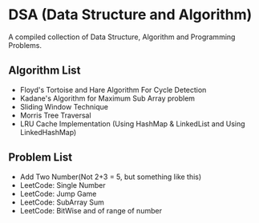 # DSA (Data Structure and Algorithm)
A compiled collection of Data Structure, Algorithm and Programming Problems.


## Algorithm List

* Floyd's Tortoise and Hare Algorithm For Cycle Detection
* Kadane's Algorithm for Maximum Sub Array problem
* Sliding Window Technique
* Morris Tree Traversal
* LRU Cache Implementation (Using HashMap & LinkedList and Using LinkedHashMap)

## Problem List
* Add Two Number(Not 2+3 = 5, but something like this)
* LeetCode: Single Number
* LeetCode: Jump Game
* LeetCode: SubArray Sum
* LeetCode: BitWise and of range of number
